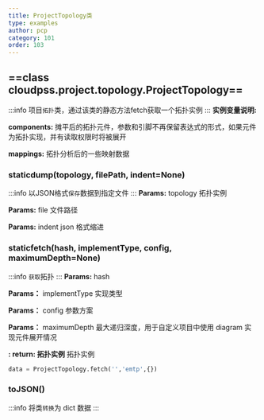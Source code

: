```yaml
---
title: ProjectTopology类
type: examples
author: pcp
category: 101
order: 103
---
```



## ==class cloudpss.project.topology.ProjectTopology==
:::info
项目`拓扑`类，通过该类的静态方法fetch获取一个拓扑实例
:::
**实例变量说明:**

**components:** 摊平后的拓扑元件，参数和引脚不再保留表达式的形式，如果元件为拓扑实现，并有读取权限时将被展开

**mappings:** 拓扑分析后的一些映射数据

### staticdump(topology, filePath, indent=None)
:::info
以JSON格式`保存`数据到指定文件
:::
**Params:** topology 拓扑实例

**Params:** file 文件路径

**Params:** indent json 格式缩进

### staticfetch(hash, implementType, config, maximumDepth=None)
:::info
`获取`拓扑
:::
**Params:** hash

**Params：** implementType 实现类型

**Params：** config 参数方案

**Params：** maximumDepth 最大递归深度，用于自定义项目中使用 diagram 实现元件展开情况

**: return: 拓扑实例** 拓扑实例
```python
data = ProjectTopology.fetch('','emtp',{})
```
### toJSON()
:::info
将类`转换`为 dict 数据
:::
